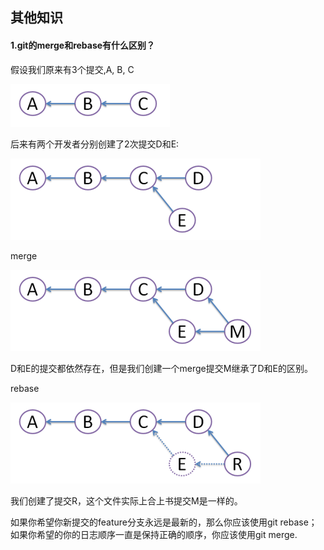 ## 其他知识

#### 1.git的merge和rebase有什么区别？

假设我们原来有3个提交,A, B, C

 ![1](figure/1.png)

后来有两个开发者分别创建了2次提交D和E:

 ![2](figure/2.png)

merge

 ![3](figure/3.png)

D和E的提交都依然存在，但是我们创建一个merge提交M继承了D和E的区别。

rebase

 ![4](figure/4.png)

我们创建了提交R，这个文件实际上合上书提交M是一样的。

如果你希望你新提交的feature分支永远是最新的，那么你应该使用git rebase；如果你希望的你的日志顺序一直是保持正确的顺序，你应该使用git merge.



 